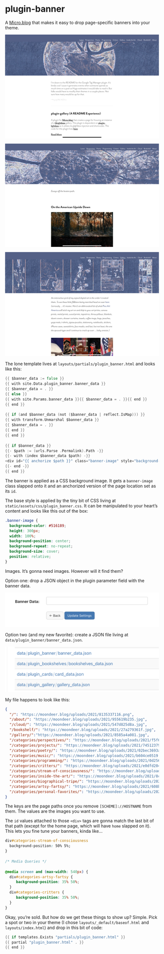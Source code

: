 # plugin-banner
A [Micro.blog](https://micro.blog "Micro.blog") that makes it easy to drop page-specific banners into your theme.

![Banner 1](https://raw.githubusercontent.com/moonbuck/plugin-banner/main/images/banner1.jpeg)

![Banner 2](https://raw.githubusercontent.com/moonbuck/plugin-banner/main/images/banner2.jpeg)

![Banner 3](https://raw.githubusercontent.com/moonbuck/plugin-banner/main/images/banner3.jpeg)

The lone template lives at `layouts/partials/plugin_banner.html` and looks like this:

```go
{{ $banner_data := false }}
{{ with site.Data.plugin_banner.banner_data }}
{{ $banner_data = . }}
{{ else }}
{{ with site.Params.banner_data }}{{ $banner_data = . }}{{ end }}
{{ end }}

{{ if (and $banner_data (not ($banner_data | reflect.IsMap))) }}
{{ with transform.Unmarshal $banner_data }}
{{ $banner_data = . }}
{{ end }}
{{ end }}

{{ if $banner_data }}
{{- $path := (urls.Parse .Permalink).Path -}}
{{- with (index $banner_data $path) -}}
<div id="{{ anchorize $path }}" class="banner-image" style="background-image: url({{ . }});"></div>
{{- end -}}
{{ end }}
```

The banner is applied as a CSS background image. It gets a `banner-image` class slapped onto it and an anchorized version of the page location set as its `id`.

The base style is applied by the tiny bit of CSS living at `static/assets/css/plugin_banner.css`. It can be manipulated to your heart’s content and looks like this out of the box:

```css
.banner-image {
  background-color: #516189;
  height: 300px;
  width: 100%;
  background-position: center;
  background-repeat: no-repeat;
  background-size: cover;
  position: relative;
}
```

Images. It’s gonna need images. However will it find them?

Option one: drop a JSON object in the plugin parameter field with the banner data.

![Plugin Parameters](https://raw.githubusercontent.com/moonbuck/plugin-banner/main/images/plugin_parameters.jpeg)

Option two (and my new favorite): create a JSON file living at `data/plugin_banner/banner_data.json`.

![File Location](https://raw.githubusercontent.com/moonbuck/plugin-banner/main/images/file_location.jpeg)

My file happens to look like  this:

```json
{
  "/": "https://moondeer.blog/uploads/2021/8135337116.png",
  "/about/": "https://moondeer.blog/uploads/2021/955619b235.jpg",
  "/cloud/": "https://moondeer.blog/uploads/2021/547d825d8a.jpg",
  "/bookshelf/": "https://moondeer.blog/uploads/2021/27a279361f.jpg",
  "/gallery/":"https://moondeer.blog/uploads/2021/8585a4a081.jpg",
  "/categories/perspectives/": "https://moondeer.blog/uploads/2021/f5f64b49bb.jpg",
  "/categories/projects/": "https://moondeer.blog/uploads/2021/74512379fa.png",
  "/categories/poetry/": "https://moondeer.blog/uploads/2021/02bec3693a.png",
  "/categories/music/": "https://moondeer.blog/uploads/2021/b604ce0519.png",
  "/categories/programming/": "https://moondeer.blog/uploads/2021/0d2564a5e5.png",
  "/categories/critters/": "https://moondeer.blog/uploads/2021/e0dfd20403.png",
  "/categories/stream-of-consciousness/": "https://moondeer.blog/uploads/2021/b48fce578f.png",
  "/categories/inside-the-art/": "https://moondeer.blog/uploads/2021/8c4669346c.jpg",
  "/categories/biographical-tripe/": "https://moondeer.blog/uploads/2021/ac4a187662.png",
  "/categories/artsy-fartsy/": "https://moondeer.blog/uploads/2021/608bfd1756.png",
  "/categories/personal-favorites/": "https://moondeer.blog/uploads/2021/7529b05b3e.png"
}
```

The keys are the page paths once you remove `[SCHEME]://HOSTNAME` from them. The values are the images you want to use.

The `id` values attached to those `<div>` tags are gonna match the last bit of that path (except for the home page, which will have `home` slapped on it). This lets you fine tune your banners, kinda like…

```css
div#categories-stream-of-consciousness 
  background-position: 50% 5%;
}

/* Media Queries */

@media screen and (max-width: 540px) {
  div#categories-artsy-fartsy {
     background-position: 35% 50%;
  }
  div#categories-critters {
     background-position: 35% 50%;
  }
}

```

Okay, you’re sold. But how do we get these things to show up? Simple. Pick a spot or two in your theme (I chose `layouts/_default/baseof.html` and `layouts/index.html`) and drop in this bit of code:

```go
{{ if templates.Exists "partials/plugin_banner.html" }}
{{ partial "plugin_banner.html" . }}
{{ end }}
```
